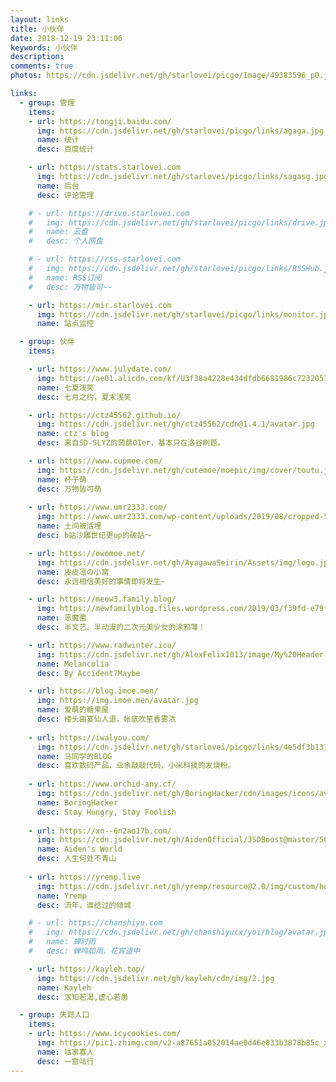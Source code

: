 ```yaml
---
layout: links
title: 小伙伴
date: 2018-12-19 23:11:06
keywords: 小伙伴
description: 
comments: true
photos: https://cdn.jsdelivr.net/gh/starlovei/picgo/Image/49383596_p0.jpg

links:
  - group: 管理
    items:
    - url: https://tongji.baidu.com/
      img: https://cdn.jsdelivr.net/gh/starlovei/picgo/links/agaga.jpg
      name: 统计
      desc: 百度统计

    - url: https://stats.starlovei.com
      img: https://cdn.jsdelivr.net/gh/starlovei/picgo/links/sagasg.jpg
      name: 后台
      desc: 评论管理

    # - url: https://drive.starlovei.com
    #   img: https://cdn.jsdelivr.net/gh/starlovei/picgo/links/drive.jpg
    #   name: 云盘
    #   desc: 个人网盘

    # - url: https://rss.starlovei.com
    #   img: https://cdn.jsdelivr.net/gh/starlovei/picgo/links/RSSHub.jpg
    #   name: RSS订阅
    #   desc: 万物皆可~~

    - url: https://mir.starlovei.com
      img: https://cdn.jsdelivr.net/gh/starlovei/picgo/links/monitor.jpg
      name: 站点监控

  - group: 伙伴
    items:   

    - url: https://www.julydate.com/
      img: https://ae01.alicdn.com/kf/U3f38a4228e434dfdb6681986c7232051a.jpg
      name: 七夏浅笑
      desc: 七月之约，夏末浅笑

    - url: https://ctz45562.github.io/
      img: https://cdn.jsdelivr.net/gh/ctz45562/cdn@1.4.1/avatar.jpg
      name: ctz's blog
      desc: 来自SD-SLYZ的蒟蒻OIer，基本只在洛谷刷题。

    - url: https://www.cupmoe.com/
      img: https://cdn.jsdelivr.net/gh/cutemoe/moepic/img/cover/toutu.jpg
      name: 杯子萌
      desc: 万物皆可萌
      
    - url: https://www.umr2333.com/
      img: https://www.umr2333.com/wp-content/uploads/2019/08/cropped-5633172a952df16c-3.jpg
      name: 土间被活埋
      desc: b站沙雕世纪更up的破站～

    - url: https://owomoe.net/
      img: https://cdn.jsdelivr.net/gh/AyagawaSeirin/Assets/img/logo.jpg
      name: 皮皮凛の小窝
      desc: 永远相信美好的事情即将发生~

    - url: https://meow3.family.blog/
      img: https://mewfamilyblog.files.wordpress.com/2019/03/f39fd-e79fade58f91e7b4abe889b2e7b3bbe5a4b4e5838f.jpeg
      name: 恶魔菌
      desc: 半文艺、半动漫的二次元美少女的涂鸦簿！

    - url: https://www.radwinter.icu/
      img: https://cdn.jsdelivr.net/gh/AlexFelix1013/image/My%20Header.jpg
      name: Melancolía
      desc: By Accident?Maybe

    - url: https://blog.imoe.men/
      img: https://img.imoe.men/avatar.jpg
      name: 爱萌的糖果屋
      desc: 楼头曲宴仙人语，帐底吹笙香雾浓
      
    - url: https://iwalyou.com/
      img: https://cdn.jsdelivr.net/gh/starlovei/picgo/links/4e5df3b131c1319aaf3e082e7bc6d639.png
      name: 马同学的BLOG
      desc: 喜欢数码产品，业余敲敲代码，小米科技的发烧粉。
      
    - url: https://www.orchid-any.cf/
      img: https://cdn.jsdelivr.net/gh/BoringHacker/cdn/images/icons/avatar.png
      name: BoringHacker
      desc: Stay Hungry, Stay Foolish
      
    - url: https://xn--6n2ao17b.com/
      img: https://cdn.jsdelivr.net/gh/AidenOfficial/JSDBoost@master/500001500194_218926.jpg
      name: Aiden's World
      desc: 人生何处不青山
      
    - url: https://yremp.live
      img: https://cdn.jsdelivr.net/gh/yremp/resource@2.0/img/custom/head.jpg
      name: Yremp
      desc: 流年，谁给过的倾城

    # - url: https://chanshiyu.com
    #   img: https://cdn.jsdelivr.net/gh/chanshiyucx/yoi/blog/avatar.jpg
    #   name: 蝉时雨
    #   desc: 蝉鸣如雨，花宵道中

    - url: https://kayleh.top/
      img: https://cdn.jsdelivr.net/gh/kayleh/cdn/img/2.jpg
      name: Kayleh
      desc: 求知若渴,虚心若愚

  - group: 失踪人口
    items:
    - url: https://www.icycookies.com/
      img: https://pic1.zhimg.com/v2-a87651a052014ae0d46e833b3878b85c_xl.jpg
      name: 咕家寡人
      desc: 一意咕行
---
```

